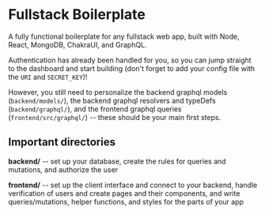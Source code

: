 # Fullstack Boilerplate

A fully functional boilerplate for any fullstack web app, built with Node, React, MongoDB, ChakraUI, and GraphQL.

Authentication has already been handled for you, so you can jump straight to the dashboard and start building (don't forget to add your config file with the `URI` and `SECRET_KEY`)!

However, you still need to personalize the backend graphql models (`backend/models/`), the backend graphql resolvers and typeDefs (`backend/graphql/`), and the frontend graphql queries (`frontend/src/graphql/`) -- these should be your main first steps.


## Important directories

**backend/** -- set up your database, create the rules for queries and mutations, and authorize the user

**frontend/** -- set up the client interface and connect to your backend, handle verification of users and create pages and their components, and write queries/mutations, helper functions, and styles for the parts of your app

